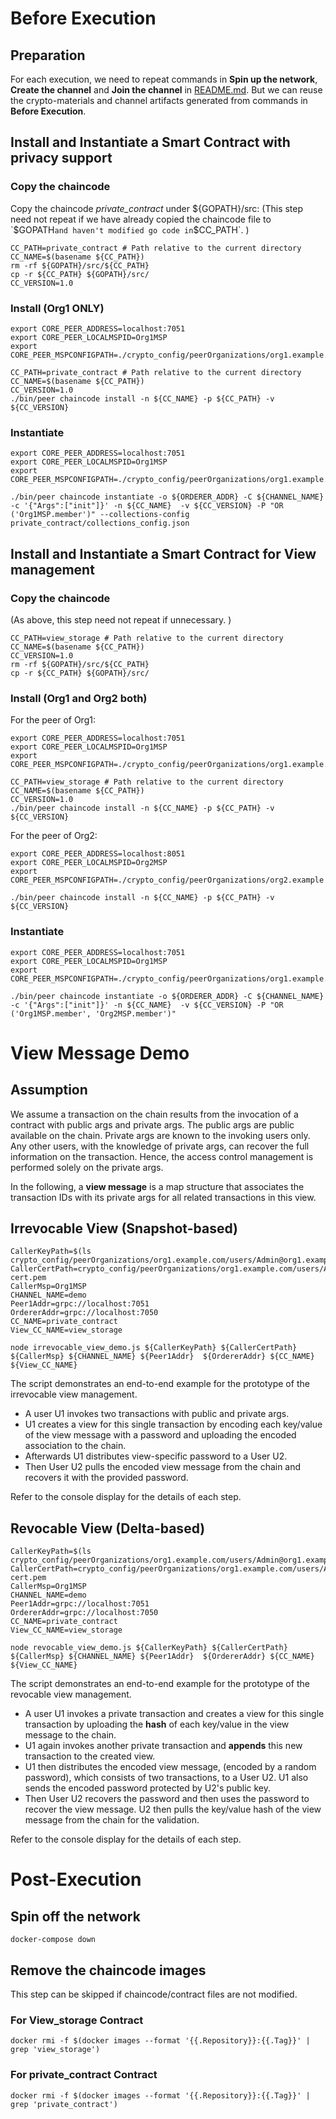 # Before Execution
## Preparation
For each execution, we need to repeat commands in **Spin up the network**, **Create the channel** and **Join the channel** in [README.md](README.md). 
But we can reuse the crypto-materials and channel artifacts generated from commands in **Before Execution**.  

## Install and Instantiate a Smart Contract with privacy support 
### Copy the chaincode
Copy the chaincode *private_contract* under ${GOPATH}/src:
(This step need not repeat if we have already copied the chaincode file to `$GOPATH` and haven't modified go code in `$CC_PATH`. )
```
CC_PATH=private_contract # Path relative to the current directory
CC_NAME=$(basename ${CC_PATH})
rm -rf ${GOPATH}/src/${CC_PATH}
cp -r ${CC_PATH} ${GOPATH}/src/
CC_VERSION=1.0
```

### Install (Org1 ONLY)
```
export CORE_PEER_ADDRESS=localhost:7051
export CORE_PEER_LOCALMSPID=Org1MSP 
export CORE_PEER_MSPCONFIGPATH=./crypto_config/peerOrganizations/org1.example.com/users/Admin@org1.example.com/msp 

CC_PATH=private_contract # Path relative to the current directory
CC_NAME=$(basename ${CC_PATH})
CC_VERSION=1.0
./bin/peer chaincode install -n ${CC_NAME} -p ${CC_PATH} -v ${CC_VERSION}
```

### Instantiate
```
export CORE_PEER_ADDRESS=localhost:7051
export CORE_PEER_LOCALMSPID=Org1MSP 
export CORE_PEER_MSPCONFIGPATH=./crypto_config/peerOrganizations/org1.example.com/users/Admin@org1.example.com/msp 

./bin/peer chaincode instantiate -o ${ORDERER_ADDR} -C ${CHANNEL_NAME} -c '{"Args":["init"]}' -n ${CC_NAME}  -v ${CC_VERSION} -P "OR ('Org1MSP.member')" --collections-config private_contract/collections_config.json
```

## Install and Instantiate a Smart Contract for View management 

### Copy the chaincode
(As above, this step need not repeat if unnecessary. )
```
CC_PATH=view_storage # Path relative to the current directory
CC_NAME=$(basename ${CC_PATH})
CC_VERSION=1.0
rm -rf ${GOPATH}/src/${CC_PATH}
cp -r ${CC_PATH} ${GOPATH}/src/
```

### Install (Org1 and Org2 both)
For the peer of Org1:
```
export CORE_PEER_ADDRESS=localhost:7051
export CORE_PEER_LOCALMSPID=Org1MSP 
export CORE_PEER_MSPCONFIGPATH=./crypto_config/peerOrganizations/org1.example.com/users/Admin@org1.example.com/msp 

CC_PATH=view_storage # Path relative to the current directory
CC_NAME=$(basename ${CC_PATH})
CC_VERSION=1.0
./bin/peer chaincode install -n ${CC_NAME} -p ${CC_PATH} -v ${CC_VERSION}
```

For the peer of Org2:
```
export CORE_PEER_ADDRESS=localhost:8051
export CORE_PEER_LOCALMSPID=Org2MSP 
export CORE_PEER_MSPCONFIGPATH=./crypto_config/peerOrganizations/org2.example.com/users/Admin@org2.example.com/msp 

./bin/peer chaincode install -n ${CC_NAME} -p ${CC_PATH} -v ${CC_VERSION}
```

### Instantiate
```
export CORE_PEER_ADDRESS=localhost:7051
export CORE_PEER_LOCALMSPID=Org1MSP 
export CORE_PEER_MSPCONFIGPATH=./crypto_config/peerOrganizations/org1.example.com/users/Admin@org1.example.com/msp 

./bin/peer chaincode instantiate -o ${ORDERER_ADDR} -C ${CHANNEL_NAME} -c '{"Args":["init"]}' -n ${CC_NAME}  -v ${CC_VERSION} -P "OR ('Org1MSP.member', 'Org2MSP.member')"
```

# View Message Demo
## Assumption
We assume a transaction on the chain results from the invocation of a contract with public args and private args. 
The public args are public available on the chain. 
Private args are known to the invoking users only. 
Any other users, with the knowledge of private args, can recover the full information on the transaction.
Hence, the access control management is performed solely on the private args. 

In the following, a __view message__ is a map structure that associates the transaction IDs with its private args for all related transactions in this view. 

## Irrevocable View (Snapshot-based)
```
CallerKeyPath=$(ls crypto_config/peerOrganizations/org1.example.com/users/Admin@org1.example.com/msp/keystore/*)
CallerCertPath=crypto_config/peerOrganizations/org1.example.com/users/Admin@org1.example.com/msp/signcerts/Admin@org1.example.com-cert.pem
CallerMsp=Org1MSP
CHANNEL_NAME=demo
Peer1Addr=grpc://localhost:7051
OrdererAddr=grpc://localhost:7050
CC_NAME=private_contract
View_CC_NAME=view_storage

node irrevocable_view_demo.js ${CallerKeyPath} ${CallerCertPath} ${CallerMsp} ${CHANNEL_NAME} ${Peer1Addr}  ${OrdererAddr} ${CC_NAME} ${View_CC_NAME}
```

The script demonstrates an end-to-end example for the prototype of the irrevocable view management.
* A user U1 invokes two transactions with public and private args. 
* U1 creates a view for this single transaction by encoding each key/value of the view message with a password and uploading the encoded association to the chain. 
* Afterwards U1 distributes view-specific password to a User U2. 
* Then User U2 pulls the encoded view message from the chain and recovers it with the provided password. 

Refer to the console display for the details of each step. 

## Revocable View (Delta-based)
```
CallerKeyPath=$(ls crypto_config/peerOrganizations/org1.example.com/users/Admin@org1.example.com/msp/keystore/*)
CallerCertPath=crypto_config/peerOrganizations/org1.example.com/users/Admin@org1.example.com/msp/signcerts/Admin@org1.example.com-cert.pem
CallerMsp=Org1MSP
CHANNEL_NAME=demo
Peer1Addr=grpc://localhost:7051
OrdererAddr=grpc://localhost:7050
CC_NAME=private_contract
View_CC_NAME=view_storage

node revocable_view_demo.js ${CallerKeyPath} ${CallerCertPath} ${CallerMsp} ${CHANNEL_NAME} ${Peer1Addr}  ${OrdererAddr} ${CC_NAME} ${View_CC_NAME}
```

The script demonstrates an end-to-end example for the prototype of the revocable view management.

* A user U1 invokes a private transaction and creates a view for this single transaction by uploading the __hash__ of each key/value in the view message to the chain. 
* U1 again invokes another private transaction and **appends** this new transaction to the created view. 
* U1 then distributes the encoded view message, (encoded by a random password), which consists of two transactions, to a User U2. U1 also sends the encoded password protected by U2's public key. 
* Then User U2 recovers the password and then uses the password to recover the view message. U2 then pulls the key/value hash of the view message from the chain for the validation. 

Refer to the console display for the details of each step. 

# Post-Execution
## Spin off the network
```
docker-compose down
```

## Remove the chaincode images
This step can be skipped if chaincode/contract files are not modified. 

###  For View_storage Contract
```
docker rmi -f $(docker images --format '{{.Repository}}:{{.Tag}}' | grep 'view_storage')
```

###  For private_contract Contract
```
docker rmi -f $(docker images --format '{{.Repository}}:{{.Tag}}' | grep 'private_contract')
```
